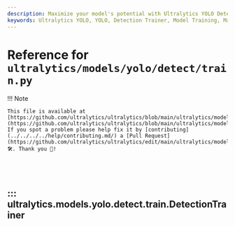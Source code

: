 ```yaml
---
description: Maximize your model's potential with Ultralytics YOLO Detection Trainer. Learn advanced techniques, tips, and tricks for training.
keywords: Ultralytics YOLO, YOLO, Detection Trainer, Model Training, Machine Learning, Deep Learning, Computer Vision
---
```


# Reference for `ultralytics/models/yolo/detect/train.py`

!!! Note

    This file is available at [https://github.com/ultralytics/ultralytics/blob/main/ultralytics/models/yolo/detect/train.py](https://github.com/ultralytics/ultralytics/blob/main/ultralytics/models/yolo/detect/train.py). If you spot a problem please help fix it by [contributing](../../../../help/contributing.md/) a [Pull Request](https://github.com/ultralytics/ultralytics/edit/main/ultralytics/models/yolo/detect/train.py) 🛠️. Thank you 🙏!

<br><br>

## ::: ultralytics.models.yolo.detect.train.DetectionTrainer

<br><br>

